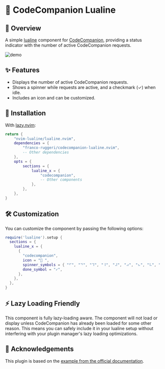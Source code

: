 # 🧩 CodeCompanion Lualine

## 📖 Overview

A simple [lualine](https://github.com/nvim-lualine/lualine.nvim) component for
[CodeCompanion](https://github.com/olimorris/codecompanion.nvim), providing a
status indicator with the number of active CodeCompanion requests.

![demo](https://github.com/user-attachments/assets/013b6b59-a194-479f-807d-3daa6f51c138)

## ✨ Features

- Displays the number of active CodeCompanion requests.
- Shows a spinner while requests are active, and a checkmark (✓) when idle.
- Includes an icon and can be customized.

## 🚀 Installation

With [lazy.nvim](https://github.com/folke/lazy.nvim):

```lua
return {
    "nvim-lualine/lualine.nvim",
    dependencies = {
        "franco-ruggeri/codecompanion-lualine.nvim",
        -- Other dependencies
    },
    opts = {
        sections = {
            lualine_x = {
                "codecompanion",
                -- Other components
            },
        },
    },
}
```

## 🛠️ Customization

You can customize the component by passing the following options:

```lua
require('lualine').setup {
  sections = {
    lualine_x = {
      {
        "codecompanion",
        icon = " ",
        spinner_symbols = { "⠋", "⠙", "⠹", "⠸", "⠼", "⠴", "⠦", "⠧", "⠇", "⠏" },
        done_symbol = "✓",
      },
    },
  },
}
```

## ⚡️ Lazy Loading Friendly

This component is fully lazy-loading aware. The component will not load or
display unless CodeCompanion has already been loaded for some other reason. This
means you can safely include it in your lualine setup without interfering with
your plugin manager's lazy loading optimizations.

## 🙏 Acknowledgements

This plugin is based on the [example from the official
documentation](https://codecompanion.olimorris.dev/usage/ui.html#lualine-nvim-integration).
